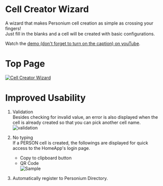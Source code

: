 # Cell Creator Wizard  
A wizard that makes Personium cell creation as simple as crossing your fingers!  
Just fill in the blanks and a cell will be created with basic configurations.  

Watch the [demo (don't forget to turn on the caption) on youTube](https://www.youtube.com/watch?v=M4cYLFYRyEk&feature=youtu.be).  

# Top Page    
[![Cell Creator Wizard](doc/cell_creator_wizard.PNG)](https://www.youtube.com/watch?v=M4cYLFYRyEk&feature=youtu.be)  

# Improved Usability  
1. Validation  
Besides checking for invalid value, an error is also displayed when the cell is already created so that you can pick another cell name.  
![validation](doc/validation.PNG)  

1. No typing     
If a PERSON cell is created, the followings are displayed for quick access to the HomeApp's login page.  
    - Copy to clipboard button  
    - QR Code  
![Sample](doc/cellinfo.PNG)  

1. Automatically register to Personium Directory.  
